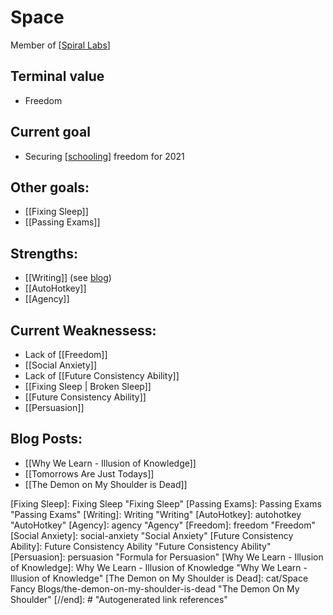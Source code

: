 # Space

Member of [[Spiral Labs]]

## Terminal value
-  Freedom

## Current goal
-  Securing [[schooling]] freedom for 2021


## Other goals: 
- [[Fixing Sleep]]
- [[Passing Exams]]


## Strengths:

- [[Writing]] (see [blog](https://gingerjumble.wordpress.com))
- [[AutoHotkey]]
- [[Agency]]
 


## Current Weaknessess:

- Lack of [[Freedom]] 
- [[Social Anxiety]] 
- Lack of [[Future Consistency Ability]] 
- [[Fixing Sleep | Broken Sleep]] 
- [[Future Consistency Ability]]
- [[Persuasion]]





## Blog Posts:
- [[Why We Learn - Illusion of Knowledge]]
- [[Tomorrows Are Just Todays]]
- [[The Demon on My Shoulder is Dead]]
  
[//begin]: # "Autogenerated link references for markdown compatibility"
[Spiral Labs]: Spiral-Labs "Spiral Labs"
[schooling]: Schooling "Schooling"
[Fixing Sleep]: Fixing Sleep "Fixing Sleep"
[Passing Exams]: Passing Exams "Passing Exams"
[Writing]: Writing "Writing"
[AutoHotkey]: autohotkey "AutoHotkey"
[Agency]: agency "Agency"
[Freedom]: freedom "Freedom"
[Social Anxiety]: social-anxiety "Social Anxiety"
[Future Consistency Ability]: Future Consistency Ability "Future Consistency Ability"
[Persuasion]: persuasion "Formula for Persuasion"
[Why We Learn - Illusion of Knowledge]: Why We Learn - Illusion of Knowledge "Why We Learn - Illusion of Knowledge"
[The Demon on My Shoulder is Dead]: cat/Space Fancy Blogs/the-demon-on-my-shoulder-is-dead "The Demon On My Shoulder"
[//end]: # "Autogenerated link references"